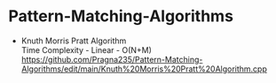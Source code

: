 # Pattern-Matching-Algorithms
* Knuth Morris Pratt Algorithm
<br>Time Complexity  - Linear - O(N+M)
<br>https://github.com/Pragna235/Pattern-Matching-Algorithms/edit/main/Knuth%20Morris%20Pratt%20Algorithm.cpp
